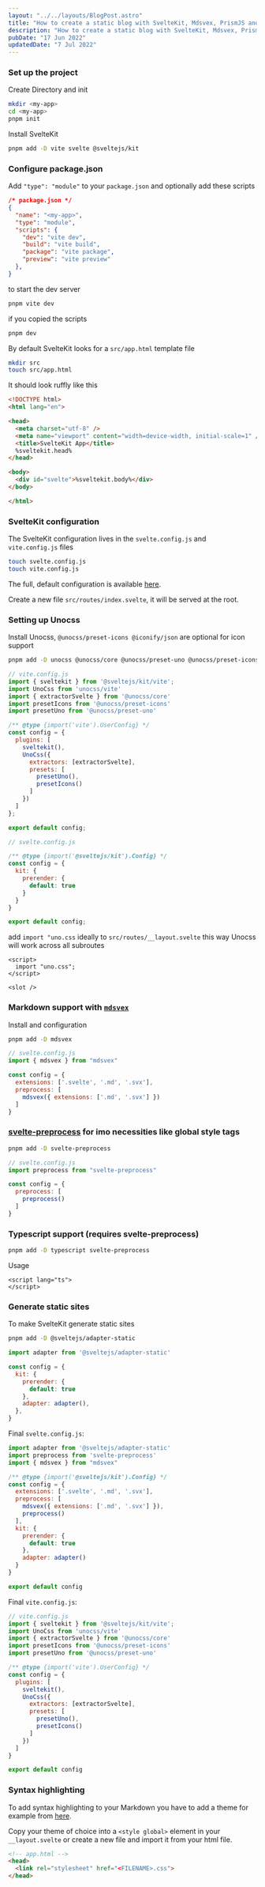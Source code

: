 ```yaml
---
layout: "../../layouts/BlogPost.astro"
title: "How to create a static blog with SvelteKit, Mdsvex, PrismJS and Unocss"
description: "How to create a static blog with SvelteKit, Mdsvex, PrismJS and Unocss"
pubDate: "17 Jun 2022"
updatedDate: "7 Jul 2022"
---
```

### Set up the project

Create Directory and init
```bash
mkdir <my-app>
cd <my-app>
pnpm init
```

Install SvelteKit
```bash
pnpm add -D vite svelte @sveltejs/kit
```

### Configure package.json

Add `"type": "module"` to your `package.json` and optionally add these scripts
```json
/* package.json */
{
  "name": "<my-app>",
  "type": "module",
  "scripts": {
    "dev": "vite dev",
    "build": "vite build",
    "package": "vite package",
    "preview": "vite preview"
  },
}
```

to start the dev server
```bash
pnpm vite dev
```
if you copied the scripts
```bash
pnpm dev
```

By default SvelteKit looks for a `src/app.html` template file
```bash
mkdir src
touch src/app.html
```

It should look ruffly like this
```html
<!DOCTYPE html>
<html lang="en">

<head>
  <meta charset="utf-8" />
  <meta name="viewport" content="width=device-width, initial-scale=1" />
  <title>SvelteKit App</title>
  %sveltekit.head%
</head>

<body>
  <div id="svelte">%sveltekit.body%</div>
</body>

</html>
```

### SvelteKit configuration

The SvelteKit configuration lives in the `svelte.config.js` and `vite.config.js` files
```bash
touch svelte.config.js
touch vite.config.js
```
The full, default configuration is available [here](https://kit.svelte.dev/docs/configuration).

Create a new file `src/routes/index.svelte`, it will be served at the root.

### Setting up Unocss

Install Unocss, `@unocss/preset-icons @iconify/json` are optional for icon support
```bash
pnpm add -D unocss @unocss/core @unocss/preset-uno @unocss/preset-icons @iconify/json
```

```javascript
// vite.config.js
import { sveltekit } from '@sveltejs/kit/vite';
import UnoCss from 'unocss/vite'
import { extractorSvelte } from '@unocss/core'
import presetIcons from '@unocss/preset-icons'
import presetUno from '@unocss/preset-uno'

/** @type {import('vite').UserConfig} */
const config = {
  plugins: [
    sveltekit(),
    UnoCss({
      extractors: [extractorSvelte],
      presets: [
        presetUno(),
        presetIcons()
      ]
    })
  ]
};

export default config;
```

```javascript
// svelte.config.js

/** @type {import('@sveltejs/kit').Config} */
const config = {
  kit: {
    prerender: {
      default: true
    }
  }
}

export default config;
```

add `import "uno.css` ideally to `src/routes/__layout.svelte` this way Unocss will work across all subroutes
```svelte
<script>
  import "uno.css";
</script>

<slot />
```

### Markdown support with [`mdsvex`](https://mdsvex.com/)
Install and configuration
```bash
pnpm add -D mdsvex
```
```javascript
// svelte.config.js
import { mdsvex } from "mdsvex"

const config = {
  extensions: ['.svelte', '.md', '.svx'],
  preprocess: [
    mdsvex({ extensions: ['.md', '.svx'] })
  ]
}
```

### [svelte-preprocess](https://github.com/sveltejs/svelte-preprocess) for imo necessities like global style tags
```bash
pnpm add -D svelte-preprocess
```
```javascript
// svelte.config.js
import preprocess from "svelte-preprocess"

const config = {
  preprocess: [
    preprocess()
  ]
}
```

### Typescript support (requires svelte-preprocess)
```bash
pnpm add -D typescript svelte-preprocess
```
Usage
```svelte
<script lang="ts">
</script>
```

### Generate static sites
To make SvelteKit generate static sites
```bash
pnpm add -D @sveltejs/adapter-static
```
```javascript
import adapter from '@sveltejs/adapter-static'

const config = {
  kit: {
    prerender: {
      default: true
    },
    adapter: adapter(),
  },
}
```

Final `svelte.config.js`:

```javascript
import adapter from '@sveltejs/adapter-static'
import preprocess from 'svelte-preprocess'
import { mdsvex } from "mdsvex"

/** @type {import('@sveltejs/kit').Config} */
const config = {
  extensions: ['.svelte', '.md', '.svx'],
  preprocess: [
    mdsvex({ extensions: ['.md', '.svx'] }),
    preprocess()
  ],
  kit: {
    prerender: {
      default: true
    },
    adapter: adapter()
  }
}

export default config
```

Final `vite.config.js`:

```javascript
// vite.config.js
import { sveltekit } from '@sveltejs/kit/vite';
import UnoCss from 'unocss/vite'
import { extractorSvelte } from '@unocss/core'
import presetIcons from '@unocss/preset-icons'
import presetUno from '@unocss/preset-uno'

/** @type {import('vite').UserConfig} */
const config = {
  plugins: [
    sveltekit(),
    UnoCss({
      extractors: [extractorSvelte],
      presets: [
        presetUno(),
        presetIcons()
      ]
    })
  ]
}

export default config
```

### Syntax highlighting

To add syntax highlighting to your Markdown you have to add a theme
for example from [here](https://github.com/PrismJS/prism-themes).

Copy your theme of choice into a `<style global>` element in your `__layout.svelte`
or create a new file and import it from your html file.

```html
<!-- app.html -->
<head>
  <link rel="stylesheet" href="<FILENAME>.css">
</head>
```
